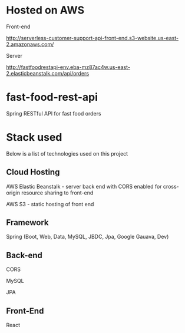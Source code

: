 # Hosted on AWS
Front-end

http://serverless-customer-support-api-front-end.s3-website.us-east-2.amazonaws.com/



Server

http://fastfoodrestapi-env.eba-mz87ac4w.us-east-2.elasticbeanstalk.com/api/orders


# fast-food-rest-api
Spring RESTful API for fast food orders

# Stack used
Below is a list of technologies used on this project

## Cloud Hosting

AWS Elastic Beanstalk - server back end with CORS enabled for cross-origin resource sharing to front-end

AWS S3 - static hosting of front end

## Framework
Spring (Boot, Web, Data, MySQL, JBDC, Jpa, Google Gauava, Dev)

## Back-end
CORS

MySQL

JPA

## Front-End
React
